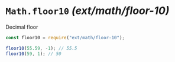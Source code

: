 # `Math.floor10` _(ext/math/floor-10)_

Decimal floor

```javascript
const floor10 = require("ext/math/floor-10");

floor10(55.59, -1); // 55.5
floor10(59, 1); // 50
```